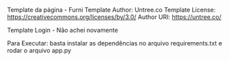 Template da página - Furni
Template Author: Untree.co
Template License: https://creativecommons.org/licenses/by/3.0/
Author URI: https://untree.co/

Template Login - Não achei novamente

Para Executar: basta instalar as dependências no arquivo requirements.txt e rodar o arquivo app.py
